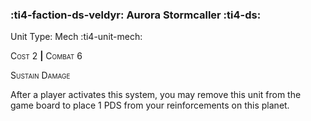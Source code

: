 ### :ti4-faction-ds-veldyr: **Aurora Stormcaller** :ti4-ds:

Unit Type: Mech :ti4-unit-mech:

<span style="font-variant:small-caps;">Cost</span> 2 __|__ <span style="font-variant:small-caps;">Combat</span> 6

<span style="font-variant:small-caps;">Sustain Damage</span>

After a player activates this system, you may remove this unit from the game board to place 1 PDS from your reinforcements on this planet.